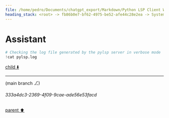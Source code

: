 ```yaml
---
file: /home/pedro/Documents/chatgpt_export/Markdown/Python LSP Client Writing.md
heading_stack: <root> -> fb86b0e7-bf62-4975-be52-afe44c28e2ea -> System -> 93a72920-b6b0-4849-ae9f-6a6bac06bf87 -> System -> aaa23743-d4b8-479a-9cf4-b7e357d2d973 -> User -> 3a85587d-63d2-4e15-a912-383beeee1f3b -> Assistant -> 2cbd10f3-6642-4021-9e90-a67e05827bf9 -> Tool -> 22a86aba-e3b8-4805-a841-9752070c999b -> Assistant -> Language Server Protocol (LSP) -> Features -> Workflow -> Writing a Python Client for LSP -> Example Libraries -> Example Code Outline -> aaa2528e-4c1f-4ad0-991b-16ed764da716 -> User -> 4a334677-9d0e-4635-afaa-e2795893b1a9 -> Assistant -> c3734514-9dae-4be3-8123-c1558578e838 -> Tool -> 0f6f37b3-6ec2-43a7-b76f-bae08d4ce51c -> Assistant -> 580895c4-5981-4f16-a55d-41ba1ab8af1e -> Assistant -> 6e38ed5a-91cb-43b9-986c-658dcecf8cf0 -> Tool -> 9fff6a60-716a-4a71-ba99-d15523367a56 -> Assistant -> aaa252ee-32d8-49fa-aa5b-565c1180a6e6 -> User -> ba806386-ffe6-41cf-bd96-214301f8b3d6 -> Assistant -> ffe0c567-a0f6-42e1-b0dd-ef6442fd4e14 -> Tool -> aaa28b11-8a59-4317-b066-13d7134b3907 -> User -> 76860d41-3d67-4ece-8738-74647d574dca -> Assistant -> 32ca632e-0f15-4dda-8d27-f3ef3e83beff -> Tool -> abfa122e-b2f6-4c37-832e-66748bf19c62 -> Assistant -> aaa209a3-7773-4ca2-9473-479aaadc814a -> User -> 26812516-6f32-4f78-a0e6-553e44345d36 -> Assistant -> 69d7accc-9cfe-45b7-a05f-eab38b6351b7 -> Tool -> f5bdc691-404f-4f93-8618-0981258c14be -> Assistant -> aaa2950f-5d6a-4d80-be4b-597d0ff3cbda -> User -> 9519ce73-c968-47de-a3fb-a950e01eca76 -> Assistant -> aaa22b11-5ad7-405f-81d9-1b58f4b5158a -> User -> 55ff28a1-4f0b-40a3-b77a-73327a1c41ac -> Assistant -> 1ad3b07a-9f6f-4c5e-ae69-edbb361c6e2c -> Tool -> 3c2d0575-e4bd-4eb4-88d7-d02d11841001 -> Assistant -> aaa2093f-3835-48ff-9b39-9ccc94ec4486 -> User -> e9d0cc8f-a396-47ea-8906-72e53afe3270 -> Assistant -> b19753a9-271b-40b1-af82-d29ff6fb24e8 -> Tool -> aaa28057-c4d6-4491-8563-d9abf5430677 -> User -> 6b9be56e-8ba1-4e7c-ac09-9124903f1670 -> Assistant
---
```

# Assistant

```python
# Checking the log file generated by the pylsp server in verbose mode
!cat pylsp.log
```

[child ⬇️](#333a4dc3-2369-4f09-9cae-ade56e53facd)

---

(main branch ⎇)
###### 333a4dc3-2369-4f09-9cae-ade56e53facd
[parent ⬆️](#6b9be56e-8ba1-4e7c-ac09-9124903f1670)
